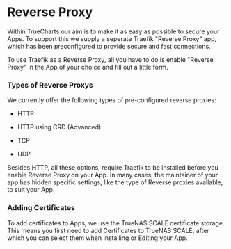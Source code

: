 # Reverse Proxy

Within TrueCharts our aim is to make it as easy as possible to secure your Apps. To support this we supply a seperate Traefik "Reverse Proxy" app, which has been preconfigured to provide secure and fast connections.

To use Traefik as a Reverse Proxy, all you have to do is enable "Reverse Proxy" in the App of your choice and fill out a little form.

### Types of Reverse Proxys

We currently offer the following types of pre-configured reverse proxies:

- HTTP

- HTTP using CRD (Advanced)

- TCP

- UDP

Besides HTTP, all these options, require Traefik to be installed before you enable Reverse Proxy on your App. In many cases, the maintainer of your app has hidden specific settings, like the type of Reverse proxies available, to suit your App.


### Adding Certificates

To add certificates to Apps, we use the TrueNAS SCALE certificate storage. This means you first need to add Certificates to TrueNAS SCALE, after which you can select them when Installing or Editing your App.
